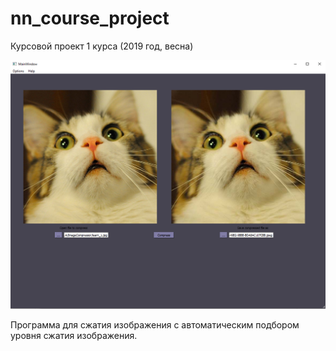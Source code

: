 # nn_course_project
Курсовой проект 1 курса (2019 год, весна)

![Screeenshot](https://github.com/aleasper/nn_course_project/blob/master/screenshots/Screenshot_1.png?raw=true)

Программа для сжатия изображения с автоматическим подбором уровня сжатия изображения.
